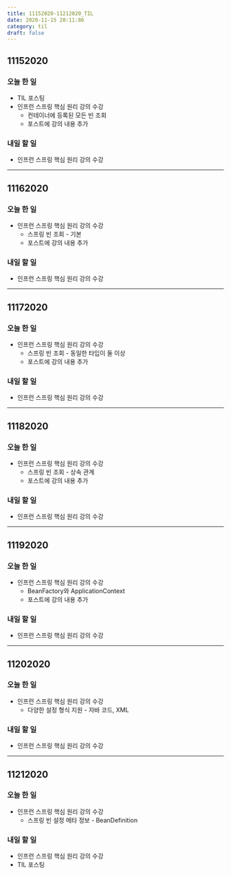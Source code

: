 ```yaml
---
title: 11152020-11212020_TIL
date: 2020-11-15 20:11:86
category: til
draft: false
---
```


## 11152020

### 오늘 한 일

* TIL 포스팅
* 인프런 스프링 핵심 원리 강의 수강
  * 컨테이너에 등록된 모든 빈 조회
  * 포스트에 강의 내용 추가

### 내일 할 일

* 인프런 스프링 핵심 원리 강의 수강

---

## 11162020

### 오늘 한 일

* 인프런 스프링 핵심 원리 강의 수강
  * 스프링 빈 조회 - 기본
  * 포스트에 강의 내용 추가

### 내일 할 일

* 인프런 스프링 핵심 원리 강의 수강

---

## 11172020

### 오늘 한 일

* 인프런 스프링 핵심 원리 강의 수강
  * 스프링 빈 조회 - 동일한 타입이 둘 이상
  * 포스트에 강의 내용 추가

### 내일 할 일

* 인프런 스프링 핵심 원리 강의 수강

---

## 11182020

### 오늘 한 일

* 인프런 스프링 핵심 원리 강의 수강
  * 스프링 빈 조회 - 상속 관계
  * 포스트에 강의 내용 추가

### 내일 할 일

* 인프런 스프링 핵심 원리 강의 수강

---

## 11192020

### 오늘 한 일

* 인프런 스프링 핵심 원리 강의 수강
  * BeanFactory와 ApplicationContext
  * 포스트에 강의 내용 추가

### 내일 할 일

* 인프런 스프링 핵심 원리 강의 수강

---

## 11202020

### 오늘 한 일

* 인프런 스프링 핵심 원리 강의 수강
  * 다양한 설정 형식 지원 - 자바 코드, XML

### 내일 할 일

* 인프런 스프링 핵심 원리 강의 수강

---

## 11212020

### 오늘 한 일

* 인프런 스프링 핵심 원리 강의 수강
  * 스프링 빈 설정 메타 정보 - BeanDefinition

### 내일 할 일

* 인프런 스프링 핵심 원리 강의 수강
* TIL 포스팅